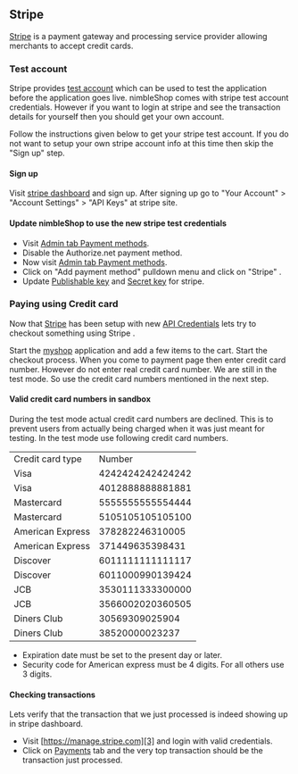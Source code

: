 ## Stripe ##

[Stripe][1] is a payment gateway and processing service provider allowing merchants to accept credit cards.

### Test account ###

Stripe provides [test account][2] which can be used to test the application before the application goes live. nimbleShop comes with stripe test account credentials. However if you want to login at stripe and see the transaction details for yourself then you should get your own account.

Follow the instructions given below to get your stripe test account. If
you do not want to setup your own stripe account info at this time then
skip the "Sign up" step.

#### Sign up ####

Visit [stripe dashboard][3] and sign up.  After signing up  go to "Your Account" > "Account Settings" > "API Keys" at stripe site.

#### Update nimbleShop to use the new stripe test credentials ####

* Visit [Admin tab Payment methods][4].
* Disable the Authorize.net payment method.
* Now visit [Admin tab Payment methods][4].
* Click on "Add payment method" pulldown menu and click on "Stripe" .
* Update <ins>Publishable key</ins> and <ins>Secret key</ins> for stripe.

###	Paying using Credit card ###

Now that <ins>Stripe</ins> has been setup with new <ins>API Credentials</ins> lets try to checkout something using Stripe .

Start the <ins>myshop</ins> application and add a few items to the cart. Start the checkout process. When you come to payment page then enter credit card number. However do not enter real credit card number. We are still in the test mode. So use the credit card numbers mentioned in the next step.

#### Valid credit card numbers in sandbox ####

During the test mode actual credit card numbers are declined. This is to
prevent users from actually being charged when it was just meant for testing. In the test mode use following credit card numbers.


<table>
<tbody>
<tr class="odd">
<td align="left">Credit card type</td>
<td align="left">Number</td>
</tr>
<tr class="even">
<td align="left">Visa</td>
<td align="left">4242424242424242</td>
</tr>
<tr class="odd">
<td align="left">Visa</td>
<td align="left">4012888888881881</td>
</tr>
<tr class="even">
<td align="left">Mastercard</td>
<td align="left">5555555555554444</td>
</tr>
<tr class="odd">
<td align="left">Mastercard</td>
<td align="left">5105105105105100</td>
</tr>
<tr class="even">
<td align="left">American Express</td>
<td align="left">378282246310005</td>
</tr>
<tr class="odd">
<td align="left">American Express</td>
<td align="left">371449635398431</td>
</tr>
<tr class="even">
<td align="left">Discover</td>
<td align="left">6011111111111117</td>
</tr>
<tr class="odd">
<td align="left">Discover</td>
<td align="left">6011000990139424</td>
</tr>
<tr class="even">
<td align="left">JCB</td>
<td align="left">3530111333300000</td>
</tr>
<tr class="odd">
<td align="left">JCB</td>
<td align="left">3566002020360505</td>
</tr>
<tr class="even">
<td align="left">Diners Club</td>
<td align="left">30569309025904</td>
</tr>
<tr class="odd">
<td align="left">Diners Club</td>
<td align="left">38520000023237</td>
</tr>
</tbody>
</table>


* Expiration date must be set to the present day or later.
* Security code for American express must be 4 digits. For all others use 3 digits.

#### Checking transactions ####

Lets verify that the transaction that we just processed is indeed showing up in stripe dashboard.


* Visit [https://manage.stripe.com][3] and login with valid credentials.
* Click on <ins>Payments</ins> tab and the very top transaction should be the transaction just processed.

[1]: http://www.stripe.come
[2]: https://manage.stripe.com/#test/dashboard
[3]: https://manage.stripe.com
[4]: http://localhost:3000/admin/payment_methods